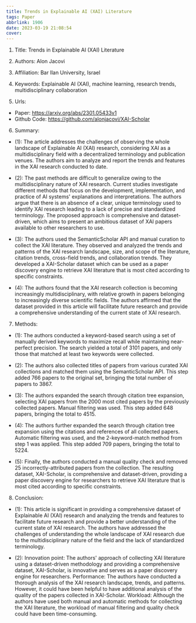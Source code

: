 ```yaml
---
title: Trends in Explainable AI (XAI) Literature
tags: Paper
abbrlink: 1906
date: 2023-03-19 21:08:54
cover:
---
```


1. Title: Trends in Explainable AI (XAI) Literature

2. Authors: Alon Jacovi

3. Affiliation: Bar Ilan University, Israel

4. Keywords: Explainable AI (XAI), machine learning, research trends, multidisciplinary collaboration 

5. Urls: 
- Paper: https://arxiv.org/abs/2301.05433v1 
- Github Code: https://github.com/alonjacovi/XAI-Scholar 

6. Summary: 
- (1): The article addresses the challenges of observing the whole landscape of Explainable AI (XAI) research, considering XAI as a multidisciplinary field with a decentralized terminology and publication venues. The authors aim to analyze and report the trends and features in the XAI research conducted to date.
 
- (2): The past methods are difficult to generalize owing to the multidisciplinary nature of XAI research. Current studies investigate different methods that focus on the development, implementation, and practice of AI systems' explanations and interpretations. The authors argue that there is an absence of a clear, unique terminology used to identify XAI research leading to a lack of precise and standardized terminology. The proposed approach is comprehensive and dataset-driven, which aims to present an ambitious dataset of XAI papers available to other researchers to use. 

- (3): The authors used the SemanticScholar API and manual curation to collect the XAI literature. They observed and analyzed the trends and patterns of the XAI research landscape, size, and scope of the literature, citation trends, cross-field trends, and collaboration trends. They developed a XAI-Scholar dataset which can be used as a paper discovery engine to retrieve XAI literature that is most cited according to specific constraints. 

- (4): The authors found that the XAI research collection is becoming increasingly multidisciplinary, with relative growth in papers belonging to increasingly diverse scientific fields. The authors affirmed that the dataset provided in this article will facilitate future research and provide a comprehensive understanding of the current state of XAI research.
7. Methods:

- (1): The authors conducted a keyword-based search using a set of manually derived keywords to maximize recall while maintaining near-perfect precision. The search yielded a total of 3101 papers, and only those that matched at least two keywords were collected. 

- (2): The authors also collected titles of papers from various curated XAI collections and matched them using the SemanticScholar API. This step added 766 papers to the original set, bringing the total number of papers to 3867. 

- (3): The authors expanded the search through citation tree expansion, selecting XAI papers from the 2000 most cited papers by the previously collected papers. Manual filtering was used. This step added 648 papers, bringing the total to 4515. 

- (4): The authors further expanded the search through citation tree expansion using the citations and references of all collected papers. Automatic filtering was used, and the 2-keyword-match method from step 1 was applied. This step added 709 papers, bringing the total to 5224. 

- (5): Finally, the authors conducted a manual quality check and removed 25 incorrectly-attributed papers from the collection. The resulting dataset, XAI-Scholar, is comprehensive and dataset-driven, providing a paper discovery engine for researchers to retrieve XAI literature that is most cited according to specific constraints.





8. Conclusion: 

- (1): This article is significant in providing a comprehensive dataset of Explainable AI (XAI) research and analyzing the trends and features to facilitate future research and provide a better understanding of the current state of XAI research. The authors have addressed the challenges of understanding the whole landscape of XAI research due to the multidisciplinary nature of the field and the lack of standardized terminology. 

- (2): Innovation point: The authors' approach of collecting XAI literature using a dataset-driven methodology and providing a comprehensive dataset, XAI-Scholar, is innovative and serves as a paper discovery engine for researchers. Performance: The authors have conducted a thorough analysis of the XAI research landscape, trends, and patterns. However, it could have been helpful to have additional analysis of the quality of the papers collected in XAI-Scholar. Workload: Although the authors have used both manual and automatic methods for collecting the XAI literature, the workload of manual filtering and quality check could have been time-consuming.




